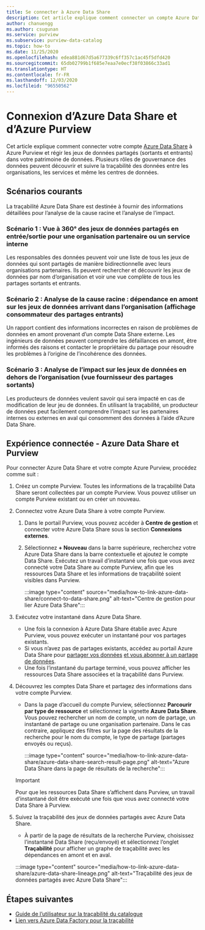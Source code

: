 ```yaml
---
title: Se connecter à Azure Data Share
description: Cet article explique comment connecter un compte Azure Data Share à Azure Purview pour rechercher des ressources et suivre la traçabilité des données.
author: chanuengg
ms.author: csugunan
ms.service: purview
ms.subservice: purview-data-catalog
ms.topic: how-to
ms.date: 11/25/2020
ms.openlocfilehash: edea881d67d5a677339c6ff357c1ac45f5dfd420
ms.sourcegitcommit: 65db02799b1f685e7eaa7e0ecf38f03866c33ad1
ms.translationtype: HT
ms.contentlocale: fr-FR
ms.lasthandoff: 12/03/2020
ms.locfileid: "96550562"
---
```

# <a name="how-to-connect-azure-data-share-and-azure-purview"></a>Connexion d’Azure Data Share et d’Azure Purview

Cet article explique comment connecter votre compte [Azure Data Share](../data-share/overview.md) à Azure Purview et régir les jeux de données partagés (sortants et entrants) dans votre patrimoine de données. Plusieurs rôles de gouvernance des données peuvent découvrir et suivre la traçabilité des données entre les organisations, les services et même les centres de données.

## <a name="common-scenarios"></a>Scénarios courants

La traçabilité Azure Data Share est destinée à fournir des informations détaillées pour l’analyse de la cause racine et l’analyse de l’impact.

### <a name="scenario-1-360-view-of-datasets-shared-inout-for-a-partner-organization-or-internal-department"></a>Scénario 1 : Vue à 360° des jeux de données partagés en entrée/sortie pour une organisation partenaire ou un service interne

Les responsables des données peuvent voir une liste de tous les jeux de données qui sont partagés de manière bidirectionnelle avec leurs organisations partenaires. Ils peuvent rechercher et découvrir les jeux de données par nom d’organisation et voir une vue complète de tous les partages sortants et entrants.

### <a name="scenario-2-root-cause-analysis---upstream-dependency-on-datasets-coming-into-organization-consumer-view-of-incoming-shares"></a>Scénario 2 : Analyse de la cause racine : dépendance en amont sur les jeux de données arrivant dans l’organisation (affichage consommateur des partages entrants)

Un rapport contient des informations incorrectes en raison de problèmes de données en amont provenant d’un compte Data Share externe. Les ingénieurs de données peuvent comprendre les défaillances en amont, être informés des raisons et contacter le propriétaire du partage pour résoudre les problèmes à l’origine de l’incohérence des données.

### <a name="scenario-3-impact-analysis-on-datasets-going-outside-organization-provider-view-of-outgoing-shares"></a>Scénario 3 : Analyse de l’impact sur les jeux de données en dehors de l’organisation (vue fournisseur des partages sortants)

Les producteurs de données veulent savoir qui sera impacté en cas de modification de leur jeu de données. En utilisant la traçabilité, un producteur de données peut facilement comprendre l’impact sur les partenaires internes ou externes en aval qui consomment des données à l’aide d’Azure Data Share.

## <a name="azure-data-share-and-purview-connected-experience"></a>Expérience connectée - Azure Data Share et Purview

Pour connecter Azure Data Share et votre compte Azure Purview, procédez comme suit :

1. Créez un compte Purview. Toutes les informations de la traçabilité Data Share seront collectées par un compte Purview. Vous pouvez utiliser un compte Purview existant ou en créer un nouveau.

1. Connectez votre Azure Data Share à votre compte Purview.

    1. Dans le portail Purview, vous pouvez accéder à **Centre de gestion** et connecter votre Azure Data Share sous la section **Connexions externes**.
    1. Sélectionnez **+ Nouveau** dans la barre supérieure, recherchez votre Azure Data Share dans la barre contextuelle et ajoutez le compte Data Share. Exécutez un travail d’instantané une fois que vous avez connecté votre Data Share au compte Purview, afin que les ressources Data Share et les informations de traçabilité soient visibles dans Purview.

       :::image type="content" source="media/how-to-link-azure-data-share/connect-to-data-share.png" alt-text="Centre de gestion pour lier Azure Data Share":::

1. Exécutez votre instantané dans Azure Data Share.

    - Une fois la connexion à Azure Data Share établie avec Azure Purview, vous pouvez exécuter un instantané pour vos partages existants. 
    - Si vous n’avez pas de partages existants, accédez au portail Azure Data Share pour [partager vos données](../data-share/share-your-data.md) [et vous abonner à un partage de données](../data-share/subscribe-to-data-share.md).
    - Une fois l’instantané du partage terminé, vous pouvez afficher les ressources Data Share associées et la traçabilité dans Purview.

1. Découvrez les comptes Data Share et partagez des informations dans votre compte Purview.

    - Dans la page d’accueil du compte Purview, sélectionnez **Parcourir par type de ressource** et sélectionnez la vignette **Azure Data Share**. Vous pouvez rechercher un nom de compte, un nom de partage, un instantané de partage ou une organisation partenaire. Dans le cas contraire, appliquez des filtres sur la page des résultats de la recherche pour le nom du compte, le type de partage (partages envoyés ou reçus).

       :::image type="content" source="media/how-to-link-azure-data-share/azure-data-share-search-result-page.png" alt-text="Azure Data Share dans la page de résultats de la recherche":::

    >[!Important]
    >Pour que les ressources Data Share s’affichent dans Purview, un travail d’instantané doit être exécuté une fois que vous avez connecté votre Data Share à Purview.

1. Suivez la traçabilité des jeux de données partagés avec Azure Data Share.

    - À partir de la page de résultats de la recherche Purview, choisissez l’instantané Data Share (reçu/envoyé) et sélectionnez l’onglet **Traçabilité** pour afficher un graphe de traçabilité avec les dépendances en amont et en aval.

    :::image type="content" source="media/how-to-link-azure-data-share/azure-data-share-lineage.png" alt-text="Traçabilité des jeux de données partagés avec Azure Data Share":::

## <a name="next-steps"></a>Étapes suivantes

- [Guide de l’utilisateur sur la traçabilité du catalogue](catalog-lineage-user-guide.md)
- [Lien vers Azure Data Factory pour la traçabilité](how-to-link-azure-data-factory.md)
